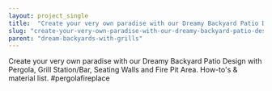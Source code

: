```yaml
---
layout: project_single
title:  "Create your very own paradise with our Dreamy Backyard Patio Design with Pergola, Grill Station/Bar, Seating Walls and Fire Pit Area. How-to's & material list. #pergolafireplace"
slug: "create-your-very-own-paradise-with-our-dreamy-backyard-patio-design-with-pergola-grill-station"
parent: "dream-backyards-with-grills"
---
```

Create your very own paradise with our Dreamy Backyard Patio Design with Pergola, Grill Station/Bar, Seating Walls and Fire Pit Area. How-to's & material list. #pergolafireplace